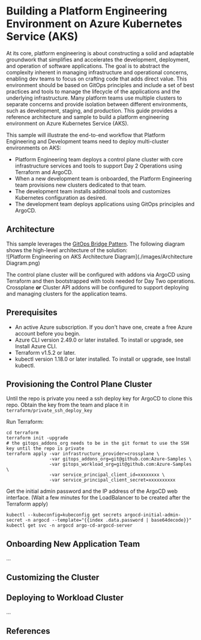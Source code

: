 # Building a Platform Engineering Environment on Azure Kubernetes Service (AKS)

At its core, platform engineering is about constructing a solid and adaptable groundwork that simplifies and accelerates the development, deployment, and operation of software applications.  The goal is to abstract the complexity inherent in managing infrastructure and operational concerns, enabling dev teams to focus on crafting code that adds direct value. This environment should be based on GitOps principles and include a set of best practices and tools to manage the lifecycle of the applications and the underlying infrastructure. Many platform teams use multiple clusters to separate concerns and provide isolation between different environments, such as development, staging, and production. This guide provides a reference architecture and sample to build a platform engineering environment on Azure Kubernetes Service (AKS).

This sample will illustrate the end-to-end workflow that Platform Engineering and Development teams need to deploy multi-cluster environments on AKS:

- Platform Engineering team deploys a control plane cluster with core infrastructure services and tools to support Day 2 Operations using Terraform and ArgoCD.
- When a new development team is onboarded, the Platform Engineering team provisions new clusters dedicated to that team.
- The development team installs additional tools and customizes Kubernetes configuration as desired.
- The development team deploys applications using GitOps principles and ArgoCD.

## Architecture

This sample leverages the [GitOps Bridge Pattern](https://github.com/gitops-bridge-dev/gitops-bridge?tab=readme-ov-file).  The following diagram shows the high-level architecture of the solution:  
![Platform Engineering on AKS Architecture Diagram](./images/Architecture Diagram.png)

The control plane cluster will be configured with addons via ArgoCD using Terraform and then bootstrapped with tools needed for Day Two operations.  Crossplane **or** Cluster API addons will be configured to support deploying and managing clusters for the application teams.

## Prerequisites

- An active Azure subscription. If you don't have one, create a free Azure account before you begin.
- Azure CLI version 2.49.0 or later installed. To install or upgrade, see Install Azure CLI.
- Terraform v1.5.2 or later.
- kubectl version 1.18.0 or later installed. To install or upgrade, see Install kubectl.

## Provisioning the Control Plane Cluster

Until the repo is private you need a ssh deploy key for ArgoCD to clone this repo.
Obtain the key from the team and place it in `terraform/private_ssh_deploy_key`

Run Terraform:

```
cd terraform
terraform init -upgrade
# the gitops_addons_org needs to be in the git format to use the SSH key until the repo is private
terraform apply -var infrastructure_provider=crossplane \
                -var gitops_addons_org=git@github.com:Azure-Samples \
                -var gitops_workload_org=git@github.com:Azure-Samples \
                -var service_principal_client_id=xxxxxxxx \
                -var service_principal_client_secret=xxxxxxxxxx
```

Get the initial admin password and the IP address of the ArgoCD web interface.
(Wait a few minutes for the LoadBalancer to be created after the Terraform apply)

```
kubectl --kubeconfig=kubeconfig get secrets argocd-initial-admin-secret -n argocd --template="{{index .data.password | base64decode}}"
kubectl get svc -n argocd argo-cd-argocd-server
```

## Onboarding New Application Team

...

## Customizing the Cluster



## Deploying to Workload Cluster

...

## References
